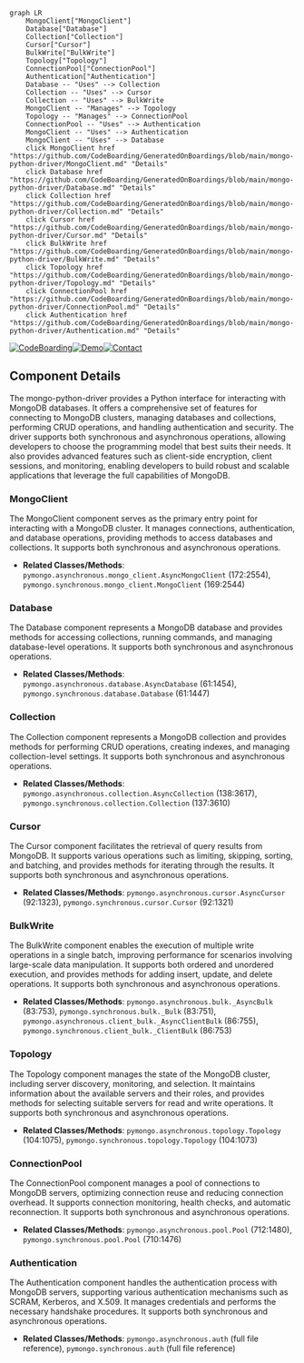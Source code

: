 ```mermaid
graph LR
    MongoClient["MongoClient"]
    Database["Database"]
    Collection["Collection"]
    Cursor["Cursor"]
    BulkWrite["BulkWrite"]
    Topology["Topology"]
    ConnectionPool["ConnectionPool"]
    Authentication["Authentication"]
    Database -- "Uses" --> Collection
    Collection -- "Uses" --> Cursor
    Collection -- "Uses" --> BulkWrite
    MongoClient -- "Manages" --> Topology
    Topology -- "Manages" --> ConnectionPool
    ConnectionPool -- "Uses" --> Authentication
    MongoClient -- "Uses" --> Authentication
    MongoClient -- "Uses" --> Database
    click MongoClient href "https://github.com/CodeBoarding/GeneratedOnBoardings/blob/main/mongo-python-driver/MongoClient.md" "Details"
    click Database href "https://github.com/CodeBoarding/GeneratedOnBoardings/blob/main/mongo-python-driver/Database.md" "Details"
    click Collection href "https://github.com/CodeBoarding/GeneratedOnBoardings/blob/main/mongo-python-driver/Collection.md" "Details"
    click Cursor href "https://github.com/CodeBoarding/GeneratedOnBoardings/blob/main/mongo-python-driver/Cursor.md" "Details"
    click BulkWrite href "https://github.com/CodeBoarding/GeneratedOnBoardings/blob/main/mongo-python-driver/BulkWrite.md" "Details"
    click Topology href "https://github.com/CodeBoarding/GeneratedOnBoardings/blob/main/mongo-python-driver/Topology.md" "Details"
    click ConnectionPool href "https://github.com/CodeBoarding/GeneratedOnBoardings/blob/main/mongo-python-driver/ConnectionPool.md" "Details"
    click Authentication href "https://github.com/CodeBoarding/GeneratedOnBoardings/blob/main/mongo-python-driver/Authentication.md" "Details"
```
[![CodeBoarding](https://img.shields.io/badge/Generated%20by-CodeBoarding-9cf?style=flat-square)](https://github.com/CodeBoarding/GeneratedOnBoardings)[![Demo](https://img.shields.io/badge/Try%20our-Demo-blue?style=flat-square)](https://www.codeboarding.org/demo)[![Contact](https://img.shields.io/badge/Contact%20us%20-%20codeboarding@gmail.com-lightgrey?style=flat-square)](mailto:codeboarding@gmail.com)

## Component Details

The mongo-python-driver provides a Python interface for interacting with MongoDB databases. It offers a comprehensive set of features for connecting to MongoDB clusters, managing databases and collections, performing CRUD operations, and handling authentication and security. The driver supports both synchronous and asynchronous operations, allowing developers to choose the programming model that best suits their needs. It also provides advanced features such as client-side encryption, client sessions, and monitoring, enabling developers to build robust and scalable applications that leverage the full capabilities of MongoDB.

### MongoClient
The MongoClient component serves as the primary entry point for interacting with a MongoDB cluster. It manages connections, authentication, and database operations, providing methods to access databases and collections. It supports both synchronous and asynchronous operations.
- **Related Classes/Methods**: `pymongo.asynchronous.mongo_client.AsyncMongoClient` (172:2554), `pymongo.synchronous.mongo_client.MongoClient` (169:2544)

### Database
The Database component represents a MongoDB database and provides methods for accessing collections, running commands, and managing database-level operations. It supports both synchronous and asynchronous operations.
- **Related Classes/Methods**: `pymongo.asynchronous.database.AsyncDatabase` (61:1454), `pymongo.synchronous.database.Database` (61:1447)

### Collection
The Collection component represents a MongoDB collection and provides methods for performing CRUD operations, creating indexes, and managing collection-level settings. It supports both synchronous and asynchronous operations.
- **Related Classes/Methods**: `pymongo.asynchronous.collection.AsyncCollection` (138:3617), `pymongo.synchronous.collection.Collection` (137:3610)

### Cursor
The Cursor component facilitates the retrieval of query results from MongoDB. It supports various operations such as limiting, skipping, sorting, and batching, and provides methods for iterating through the results. It supports both synchronous and asynchronous operations.
- **Related Classes/Methods**: `pymongo.asynchronous.cursor.AsyncCursor` (92:1323), `pymongo.synchronous.cursor.Cursor` (92:1321)

### BulkWrite
The BulkWrite component enables the execution of multiple write operations in a single batch, improving performance for scenarios involving large-scale data manipulation. It supports both ordered and unordered execution, and provides methods for adding insert, update, and delete operations. It supports both synchronous and asynchronous operations.
- **Related Classes/Methods**: `pymongo.asynchronous.bulk._AsyncBulk` (83:753), `pymongo.synchronous.bulk._Bulk` (83:751), `pymongo.asynchronous.client_bulk._AsyncClientBulk` (86:755), `pymongo.synchronous.client_bulk._ClientBulk` (86:753)

### Topology
The Topology component manages the state of the MongoDB cluster, including server discovery, monitoring, and selection. It maintains information about the available servers and their roles, and provides methods for selecting suitable servers for read and write operations. It supports both synchronous and asynchronous operations.
- **Related Classes/Methods**: `pymongo.asynchronous.topology.Topology` (104:1075), `pymongo.synchronous.topology.Topology` (104:1073)

### ConnectionPool
The ConnectionPool component manages a pool of connections to MongoDB servers, optimizing connection reuse and reducing connection overhead. It supports connection monitoring, health checks, and automatic reconnection. It supports both synchronous and asynchronous operations.
- **Related Classes/Methods**: `pymongo.asynchronous.pool.Pool` (712:1480), `pymongo.synchronous.pool.Pool` (710:1476)

### Authentication
The Authentication component handles the authentication process with MongoDB servers, supporting various authentication mechanisms such as SCRAM, Kerberos, and X.509. It manages credentials and performs the necessary handshake procedures. It supports both synchronous and asynchronous operations.
- **Related Classes/Methods**: `pymongo.asynchronous.auth` (full file reference), `pymongo.synchronous.auth` (full file reference)